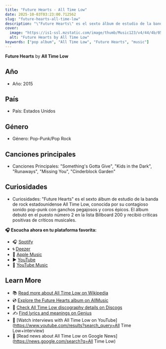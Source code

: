 ```yaml
---
title: "Future Hearts - All Time Low"
date: 2025-10-03T03:23:00.712562
slug: "future-hearts-all-time-low"
description: "\"Future Hearts\" es el sexto álbum de estudio de la banda de rock estadounidense All Time Low, conocida por su contagioso sonido pop-punk con ganchos pegajosos y coros épicos."
cover:
  image: "https://is1-ssl.mzstatic.com/image/thumb/Music123/v4/44/4b/05/444b0570-e7bf-74f6-be55-5e8f90afbd34/874.jpg/500x500bb.jpg"
  alt: "Future Hearts by All Time Low"
keywords: ["pop album", "All Time Low", "Future Hearts", "music"]
---
```


**Future Hearts** by **All Time Low**
## Año
- Año: 2015
## País
- País: Estados Unidos
## Género
- Género: Pop-Punk/Pop Rock
## Canciones principales
- Canciones Principales: "Something's Gotta Give", "Kids in the Dark", "Runaways", "Missing You", "Cinderblock Garden"
## Curiosidades
- Curiosidades: "Future Hearts" es el sexto álbum de estudio de la banda de rock estadounidense All Time Low, conocida por su contagioso sonido pop-punk con ganchos pegajosos y coros épicos. El álbum debutó en el puesto número 2 en la lista Billboard 200 y recibió críticas positivas de críticos musicales.



**🎧 Escucha ahora en tu plataforma favorita:**

- 🎧 [Spotify](https://open.spotify.com/search/Future%20Hearts%20All%20Time%20Low)
- 🌀 [Deezer](https://www.deezer.com/search/Future%20Hearts%20All%20Time%20Low)
- 🍎 [Apple Music](https://music.apple.com/search?term=Future%20Hearts%20All%20Time%20Low)
- ▶️ [YouTube](https://www.youtube.com/results?search_query=Future%20Hearts%20All%20Time%20Low)
- 🎵 [YouTube Music](https://music.youtube.com/search?q=Future%20Hearts%20All%20Time%20Low)

## Learn More

- 📚 [Read more about All Time Low on Wikipedia](https://en.wikipedia.org/wiki/All+Time+Low)
- 💿 [Explore the Future Hearts album on AllMusic](https://www.allmusic.com/search/albums/Future+Hearts)
- 📀 [Check All Time Low discography details on Discogs](https://www.discogs.com/search/?q=Future+Hearts+All+Time+Low&type=all)
- ✍️ [Find lyrics and meanings on Genius](https://genius.com/search?q=Future+Hearts%20All+Time+Low)
- 🎤 [Watch interviews with All Time Low on YouTube](https://www.youtube.com/results?search_query=All Time Low+interview)
- 📰 [Read news about All Time Low on Google News](https://news.google.com/search?q=All Time Low)